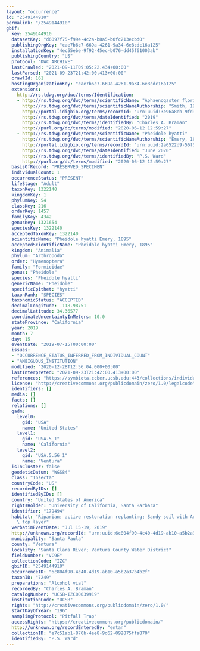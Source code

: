 ```yaml
---
layout: "occurrence"
id: "2549144910"
permalink: "/2549144910"
gbif:
  key: 2549144910
  datasetKey: "d6097f75-f99e-4c2a-b8a5-b0fc213ecbd0"
  publishingOrgKey: "cae7b6c7-669a-4261-9a34-6e8cdc16a125"
  installationKey: "4ec55ebe-9f92-45ec-b076-dd45f61003ab"
  publishingCountry: "US"
  protocol: "DWC_ARCHIVE"
  lastCrawled: "2021-09-11T09:05:22.434+00:00"
  lastParsed: "2021-09-23T21:42:00.413+00:00"
  crawlId: 161
  hostingOrganizationKey: "cae7b6c7-669a-4261-9a34-6e8cdc16a125"
  extensions:
    http://rs.tdwg.org/dwc/terms/Identification:
    - http://rs.tdwg.org/dwc/terms/scientificName: "Aphaenogaster floridana"
      http://rs.tdwg.org/dwc/terms/scientificNameAuthorship: "Smith, 1941"
      http://portal.idigbio.org/terms/recordId: "urn:uuid:3e96a8eb-9fd3-407d-9ca3-c07b371247c1"
      http://rs.tdwg.org/dwc/terms/dateIdentified: "2019"
      http://rs.tdwg.org/dwc/terms/identifiedBy: "Charles A. Braman"
      http://purl.org/dc/terms/modified: "2020-06-12 12:59:27"
    - http://rs.tdwg.org/dwc/terms/scientificName: "Pheidole hyatti"
      http://rs.tdwg.org/dwc/terms/scientificNameAuthorship: "Emery, 1895"
      http://portal.idigbio.org/terms/recordId: "urn:uuid:2a6522d9-56f5-4311-bef2-35f3c7fb2059"
      http://rs.tdwg.org/dwc/terms/dateIdentified: "June 2020"
      http://rs.tdwg.org/dwc/terms/identifiedBy: "P.S. Ward"
      http://purl.org/dc/terms/modified: "2020-06-12 12:59:27"
  basisOfRecord: "PRESERVED_SPECIMEN"
  individualCount: 1
  occurrenceStatus: "PRESENT"
  lifeStage: "Adult"
  taxonKey: 1322140
  kingdomKey: 1
  phylumKey: 54
  classKey: 216
  orderKey: 1457
  familyKey: 4342
  genusKey: 1321654
  speciesKey: 1322140
  acceptedTaxonKey: 1322140
  scientificName: "Pheidole hyatti Emery, 1895"
  acceptedScientificName: "Pheidole hyatti Emery, 1895"
  kingdom: "Animalia"
  phylum: "Arthropoda"
  order: "Hymenoptera"
  family: "Formicidae"
  genus: "Pheidole"
  species: "Pheidole hyatti"
  genericName: "Pheidole"
  specificEpithet: "hyatti"
  taxonRank: "SPECIES"
  taxonomicStatus: "ACCEPTED"
  decimalLongitude: -118.98751
  decimalLatitude: 34.36577
  coordinateUncertaintyInMeters: 10.0
  stateProvince: "California"
  year: 2019
  month: 7
  day: 15
  eventDate: "2019-07-15T00:00:00"
  issues:
  - "OCCURRENCE_STATUS_INFERRED_FROM_INDIVIDUAL_COUNT"
  - "AMBIGUOUS_INSTITUTION"
  modified: "2020-12-28T12:56:04.000+00:00"
  lastInterpreted: "2021-09-23T21:42:00.413+00:00"
  references: "https://symbiota.ccber.ucsb.edu:443/collections/individual/index.php?occid=179494"
  license: "http://creativecommons.org/publicdomain/zero/1.0/legalcode"
  identifiers: []
  media: []
  facts: []
  relations: []
  gadm:
    level0:
      gid: "USA"
      name: "United States"
    level1:
      gid: "USA.5_1"
      name: "California"
    level2:
      gid: "USA.5.56_1"
      name: "Ventura"
  isInCluster: false
  geodeticDatum: "WGS84"
  class: "Insecta"
  countryCode: "US"
  recordedByIDs: []
  identifiedByIDs: []
  country: "United States of America"
  rightsHolder: "University of California, Santa Barbara"
  identifier: "179494"
  habitat: "Riparian; active restoration replanting; Sandy soil with Arundo mulch\
    \ top layer"
  verbatimEventDate: "Jul 15-19, 2019"
  http://unknown.org/recordId: "urn:uuid:6c804f90-4c40-4d19-ab10-a5b2a37b4b2f"
  municipality: "Santa Paula"
  county: "Ventura"
  locality: "Santa Clara River; Ventura County Water District"
  fieldNumber: "VC9E"
  collectionCode: "IZC"
  gbifID: "2549144910"
  occurrenceID: "6c804f90-4c40-4d19-ab10-a5b2a37b4b2f"
  taxonID: "7249"
  preparations: "Alcohol vial"
  recordedBy: "Charles A. Braman"
  catalogNumber: "UCSB-IZC00039919"
  institutionCode: "UCSB"
  rights: "http://creativecommons.org/publicdomain/zero/1.0/"
  startDayOfYear: "196"
  samplingProtocol: "Pitfall Trap"
  accessRights: "https://creativecommons.org/publicdomain/"
  http://unknown.org/recordEnteredBy: "entan"
  collectionID: "e7c51ab1-870b-4ee8-9d62-092875ffa870"
  identifiedBy: "P.S. Ward"
---
```

